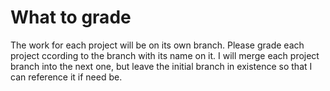 # What to grade

The work for each project will be on its own branch. Please grade each project ccording to the branch with its name on it.
I will merge each project branch into the next one, but leave the initial branch in existence so that I can reference it if need be.
